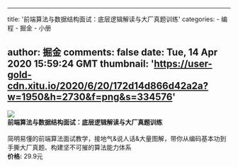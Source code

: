 
---
title: '前端算法与数据结构面试：底层逻辑解读与大厂真题训练'
categories: 
    - 编程
    - 掘金
    - 小册

author: 掘金
comments: false
date: Tue, 14 Apr 2020 15:59:24 GMT
thumbnail: 'https://user-gold-cdn.xitu.io/2020/6/20/172d14d866d42a2a?w=1950&h=2730&f=png&s=334576'
---

<div>   
<img src="https://user-gold-cdn.xitu.io/2020/6/20/172d14d866d42a2a?w=1950&h=2730&f=png&s=334576" referrerpolicy="no-referrer"><br>
            <strong>前端算法与数据结构面试：底层逻辑解读与大厂真题训练</strong><br><br>
            简明易懂的前端算法面试教学，接地气&说人话&大量图解，带你从编码基本功到手撕大厂真题、构建坚不可摧的算法能力体系<br>
            <strong>价格:</strong> 29.9元
          
</div>
            
